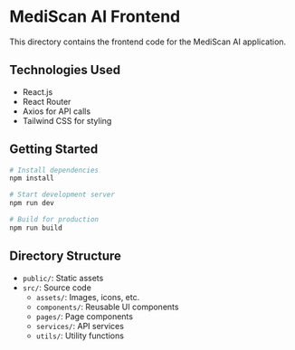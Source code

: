 # MediScan AI Frontend

This directory contains the frontend code for the MediScan AI application.

## Technologies Used
- React.js
- React Router
- Axios for API calls
- Tailwind CSS for styling

## Getting Started

```bash
# Install dependencies
npm install

# Start development server
npm run dev

# Build for production
npm run build
```

## Directory Structure
- `public/`: Static assets
- `src/`: Source code
  - `assets/`: Images, icons, etc.
  - `components/`: Reusable UI components
  - `pages/`: Page components
  - `services/`: API services
  - `utils/`: Utility functions 